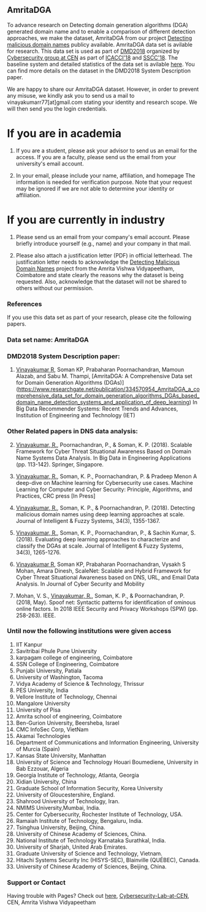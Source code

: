 ## AmritaDGA

To advance research on Detecting domain generation algorithms (DGA) generated domain name and to enable a comparison of different detection approaches, we make the dataset, AmritaDGA from our project [Detecting malicious domain names](https://www.researchgate.net/project/Detecting-malicious-domain-names) publicy available. AmritaDGA data set is avilable for research. This data set is used as part of [DMD2018](https://nlp.amrita.edu/DMD2018/) organized by [Cybersecurity group at CEN](https://vinayakumarr.github.io/Cybersecurity-Lab-at-CEN/) as part of [ICACCI'18](http://icacci-conference.org/2018/) and [SSCC'18](http://www.acn-conference.org/sscc2018/). The baseline system and detailed statistics of the data set is avilable [here](https://github.com/vinayakumarr/DMD2018). You can find more details on the dataset in the DMD2018 System Description paper.

We are happy to share our AmritaDGA dataset. However, in order to prevent any misuse, we kindly ask you to send us a mail to vinayakumarr77[at]gmail.com stating your identity and research scope. We will then send you the login credentials.

# If you are in academia

1. If you are a student, please ask your advisor to send us an email for the access. If you are a faculty, please send us the email from your university's email account.

2. In your email, please include your name, affiliation, and homepage The information is needed for verification purpose. Note that your request may be ignored if we are not able to determine your identity or affiliation.

# If you are currently in industry

1. Please send us an email from your company's email account. Please briefly introduce yourself (e.g., name) and your company in that mail.

2. Please also attach a justification letter (PDF) in official letterhead. The justification letter needs to acknowledge the [Detecting Malicious Domain Names](https://www.researchgate.net/project/Detecting-malicious-domain-names) project from the Amrita Vishwa Vidyapeetham, Coimbatore and state clearly the reasons why the dataset is being requested. Also, acknowledge that the dataset will not be shared to others without our permission.

### References

If you use this data set as part of your research, please cite the following papers.


### Data set name: AmritaDGA

### DMD2018 System Description paper: 

1. [Vinayakumar R](https://vinayakumarr.github.io/), Soman KP, Prabaharan Poornachandran, Mamoun Alazab, and Sabu M. Thampi, [AmritaDGA: A Comprehensive Data set for Domain Generation Algorithms (DGAs)] (https://www.researchgate.net/publication/334570954_AmritaDGA_a_comprehensive_data_set_for_domain_generation_algorithms_DGAs_based_domain_name_detection_systems_and_application_of_deep_learning) In Big Data Recommender Systems: Recent Trends and Advances, Institution of Engineering and Technology (IET)

### Other Related papers in DNS data analysis: 

2. [Vinayakumar, R.](https://vinayakumarr.github.io/), Poornachandran, P., & Soman, K. P. (2018). Scalable Framework for Cyber Threat Situational Awareness Based on Domain Name Systems Data Analysis. In Big Data in Engineering Applications (pp. 113-142). Springer, Singapore.

3. [Vinayakumar, R.](https://vinayakumarr.github.io/), Soman, K. P., Poornachandran, P. & Pradeep Menon A deep-dive on Machine learning for Cybersecurity use cases. Machine Learning for Computer and Cyber Security: Principle, Algorithms, and Practices, CRC press [In Press]

4. [Vinayakumar, R.](https://vinayakumarr.github.io/), Soman, K. P., & Poornachandran, P. (2018). Detecting malicious domain names using deep learning approaches at scale. Journal of Intelligent & Fuzzy Systems, 34(3), 1355-1367.

5. [Vinayakumar, R.](https://vinayakumarr.github.io/), Soman, K. P., Poornachandran, P., & Sachin Kumar, S. (2018). Evaluating deep learning approaches to characterize and classify the DGAs at scale. Journal of Intelligent & Fuzzy Systems, 34(3), 1265-1276.

6. [Vinayakumar R](https://vinayakumarr.github.io/), Soman KP, Prabaharan Poornachandran, Vysakh S Mohan, Amara Dinesh, ScaleNet: Scalable and Hybrid Framework for Cyber Threat Situational Awareness based on DNS, URL, and Email Data Analysis. In Journal of Cyber Security and Mobility

7. Mohan, V. S., [Vinayakumar, R.](https://vinayakumarr.github.io/), Soman, K. P., & Poornachandran, P. (2018, May). Spoof net: Syntactic patterns for identification of ominous online factors. In 2018 IEEE Security and Privacy Workshops (SPW) (pp. 258-263). IEEE.

### Until now the following institutions were given access

1. IIT Kanpur
2. Savitribai Phule Pune University
3. karpagam college of engineering, Coimbatore
4. SSN College of Engineering, Coimbatore
5. Punjabi University, Patiala
6. University of Washington, Tacoma
7. Vidya Academy of Science & Technology, Thrissur
8. PES University, India
9. Vellore Institute of Technology, Chennai
10. Mangalore University
11. University of Pisa
12. Amrita school of engineering, Coimbatore
13. Ben-Gurion University, Beersheba, Israel
14. CMC InfoSec Corp, VietNam
15. Akamai Technologies
16. Department of Communications and Information Engineering, University of Murcia (Spain)
17. Kansas State University, Manhattan
18. University of Science and Technology Houari Boumediene, University in Bab Ezzouar, Algeria
19. Georgia Institute of Technology, Atlanta, Georgia
20. Xidian University, China
21. Graduate School of Information Security, Korea University
22. University of Gloucestershire, England.
23. Shahrood University of Technology, Iran.
24. NMIMS University,Mumbai, India.
25. Center for Cybersecurity, Rochester Institute of Technology, USA.
26. Ramaiah Institute of Technology, Bengaluru, India.
27. Tsinghua University, Beijing, China.
28. University of Chinese Academy of Sciences, China.
29. National Institute of Technology Karnataka Surathkal, India.
30. University of Sharjah, United Arab Emirates.
31. Graduate University of Science and Technology, Vietnam.
32. Hitachi Systems Security Inc (HISYS-SEC), Blainville (QUÉBEC), Canada.
33. University of Chinese Academy of Sciences, Beijing, China.

### Support or Contact

Having trouble with Pages? Check out [here](https://vinayakumarr.github.io/), [Cybersecurity-Lab-at-CEN](https://vinayakumarr.github.io/Cybersecurity-Lab-at-CEN/), CEN, Amrita Vishwa Vidyapeetham
